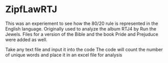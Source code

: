 # ZipfLawRTJ

This was an experiement to see how the 80/20 rule is represented in the English language. Originally used to analyze the album RTJ4 by Run the Jewels. Files for a version of the Bible and the book Pride and Prejuduce were added as well.

Take any text file and input it into the code
The code will count the number of unique words and place it in an excel file for analysis
